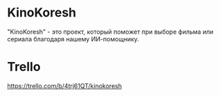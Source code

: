 # KinoKoresh

"KinoKoresh" - это проект, который поможет при выборе фильма или сериала благодаря нашему ИИ-помощнику.
# Trello
https://trello.com/b/4trj61QT/kinokoresh